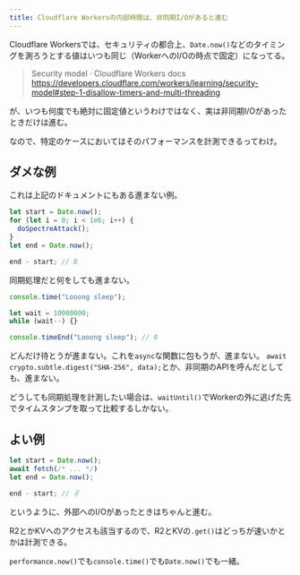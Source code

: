 ```yaml
---
title: Cloudflare Workersの内部時間は、非同期I/Oがあると進む
---
```


Cloudflare Workersでは、セキュリティの都合上、`Date.now()`などのタイミングを測ろうとする値はいつも同じ（WorkerへのI/Oの時点で固定）になってる。

> Security model · Cloudflare Workers docs
> https://developers.cloudflare.com/workers/learning/security-model#step-1-disallow-timers-and-multi-threading

が、いつも何度でも絶対に固定値というわけではなく、実は非同期I/Oがあったときだけは進む。

なので、特定のケースにおいてはそのパフォーマンスを計測できるってわけ。

## ダメな例

これは上記のドキュメントにもある進まない例。

```js
let start = Date.now();
for (let i = 0; i < 1e6; i++) {
  doSpectreAttack();
}
let end = Date.now();

end - start; // 0
```

同期処理だと何をしても進まない。

```js
console.time("Looong sleep");

let wait = 10000000;
while (wait--) {}

console.timeEnd("Looong sleep"); // 0
```

どんだけ待とうが進まない。これを`async`な関数に包もうが、進まない。
`await crypto.subtle.digest("SHA-256", data);`とか、非同期のAPIを呼んだとしても、進まない。

どうしても同期処理を計測したい場合は、`waitUntil()`でWorkerの外に逃げた先でタイムスタンプを取って比較するしかない。

## よい例

```js
let start = Date.now();
await fetch(/* ... */)
let end = Date.now();

end - start; // ✌️
```

というように、外部へのI/Oがあったときはちゃんと進む。

R2とかKVへのアクセスも該当するので、R2とKVの`.get()`はどっちが速いかとかは計測できる。

`performance.now()`でも`console.time()`でも`Date.now()`でも一緒。

